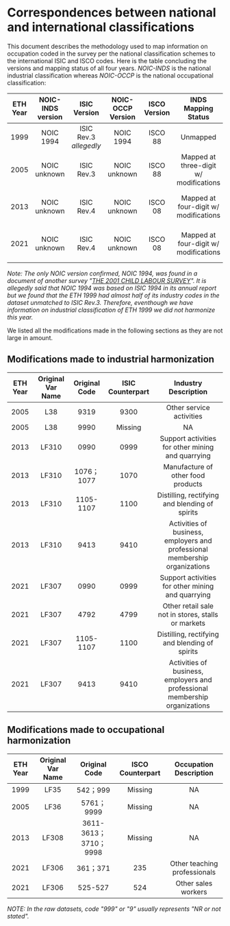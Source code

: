 # Correspondences between national and international classifications

This document describes the methodology used to map information on occupation coded in the survey per the national classification schemes to the international ISIC and ISCO codes. Here is the table concluding the versions and mapping status of all four years. *NOIC-INDS* is the national industrial classification whereas *NOIC-OCCP* is the national occupational classification:

| **ETH Year**	| **NOIC-INDS version**	| **ISIC Version**| **NOIC-OCCP Version**| **ISCO Version**|**INDS Mapping Status**|**OCCP Mapping Status**|
| :-----------:	| :-------------------: | :--------------:|:--------------------:| :--------------:|:---------------------:|:---------------------:|   
| 1999 | NOIC 1994 | ISIC Rev.3 *allegedly*| NOIC 1994 | ISCO 88| Unmapped | Mapped at two-digit w/ modifications |
| 2005 | NOIC unknown | ISIC Rev.3 | NOIC unknown | ISCO 88| Mapped at three-digit w/ modifications | Mapped at two-digit w/ modifications |
| 2013 | NOIC unknown | ISIC Rev.4 | NOIC unknown | ISCO 08| Mapped at four-digit w/ modifications | Mapped at three-digit w/ modifications |
| 2021 | NOIC unknown | ISIC Rev.4 | NOIC unknown | ISCO 08| Mapped at four-digit w/ modifications | Mapped at three-digit w/ modifications |

*Note: The only NOIC version confirmed, NOIC 1994, was found in a document of another survey "[THE 2001 CHILD LABOUR SURVEY](utilities/isic_isco/Occupation%20LFS%201999%20%20(English).doc)". It is allegedly said that NOIC 1994 was based on ISIC 1994 in its annual report but we found that the ETH 1999 had almost half of its industry codes in the dataset unmatched to ISIC Rev.3. Therefore, eventhough we have information on industrial classification of ETH 1999 we did not harmonize this year.*

We listed all the modifications made in the following sections as they are not large in amount.  

## Modifications made to industrial harmonization 

| **ETH Year**	| **Original Var Name**	| **Original Code**| **ISIC Counterpart**| **Industry Description**|
| :-----------:	| :-------------------: | :---------------:|:-------------------:| :----------------------:|
| 2005 | L38 | 9319 | 9300    | Other service activities|
| 2005 | L38 | 9990 | Missing | NA |
| 2013 | LF310 | 0990 | 0999 | Support activities for other mining and quarrying |
| 2013 | LF310 | 1076；1077 | 1070 | Manufacture of other food products |
| 2013 | LF310 | 1105-1107 | 1100 | Distilling, rectifying and blending of spirits |
| 2013 | LF310 | 9413 | 9410 | Activities of business, employers and professional membership organizations |
| 2021 | LF307 | 0990 | 0999 | Support activities for other mining and quarrying |
| 2021 | LF307 | 4792 | 4799 | Other retail sale not in stores, stalls or markets |
| 2021 | LF307 | 1105-1107 | 1100 | Distilling, rectifying and blending of spirits |
| 2021 | LF307 | 9413 | 9410 | Activities of business, employers and professional membership organizations |


## Modifications made to occupational harmonization 

| **ETH Year**	| **Original Var Name**	| **Original Code**| **ISCO Counterpart**| **Occupation Description**|
| :-----------:	| :-------------------: | :---------------:|:-------------------:| :----------------------:|
| 1999 | LF35 | 542；999 | Missing | NA|
| 2005 | LF36 | 5761；9999 | Missing | NA|
| 2013 | LF308 | 3611-3613；3710；9998 | Missing | NA|
| 2021 | LF306 | 361；371 | 235 | Other teaching professionals|
| 2021 | LF306 | 525-527 | 524 | Other sales workers|

*NOTE: In the raw datasets, code "999" or "9" usually represents "NR or not stated".*
